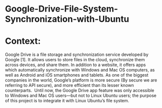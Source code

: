 # Google-Drive-File-System-Synchronization-with-Ubuntu

# Context:

Google Drive is a file storage and synchronization service developed by Google [1]. It allows users to store files in the cloud, synchronize them across devices, and share them. In addition to a website, it offers apps which automatically synchronize with Windows and Mac OS computers, as well as Android and iOS smartphones and tablets.
As one of the biggest companies in the world, Google’s platform is more secure (By secure we are referring to API secure), and more efficient than its lesser known counterparts.  Until now, the Google Drive app feature was only accessible to Windows and Mac OS users—but not to Linux Ubuntu users; the purpose of this project is to integrate it with Linux Ubuntu’s file system.
